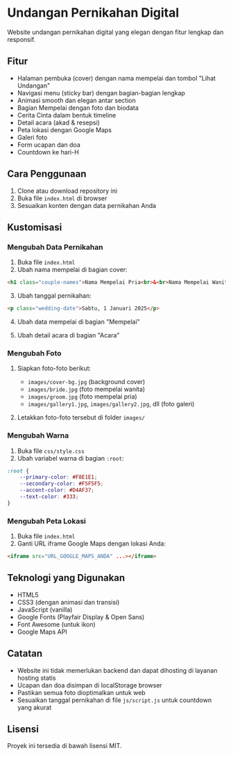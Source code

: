 # Undangan Pernikahan Digital

Website undangan pernikahan digital yang elegan dengan fitur lengkap dan responsif.

## Fitur

- Halaman pembuka (cover) dengan nama mempelai dan tombol "Lihat Undangan"
- Navigasi menu (sticky bar) dengan bagian-bagian lengkap
- Animasi smooth dan elegan antar section
- Bagian Mempelai dengan foto dan biodata
- Cerita Cinta dalam bentuk timeline
- Detail acara (akad & resepsi)
- Peta lokasi dengan Google Maps
- Galeri foto
- Form ucapan dan doa
- Countdown ke hari-H

## Cara Penggunaan

1. Clone atau download repository ini
2. Buka file `index.html` di browser
3. Sesuaikan konten dengan data pernikahan Anda

## Kustomisasi

### Mengubah Data Pernikahan

1. Buka file `index.html`
2. Ubah nama mempelai di bagian cover:
```html
<h1 class="couple-names">Nama Mempelai Pria<br>&<br>Nama Mempelai Wanita</h1>
```

3. Ubah tanggal pernikahan:
```html
<p class="wedding-date">Sabtu, 1 Januari 2025</p>
```

4. Ubah data mempelai di bagian "Mempelai"

5. Ubah detail acara di bagian "Acara"

### Mengubah Foto

1. Siapkan foto-foto berikut:
   - `images/cover-bg.jpg` (background cover)
   - `images/bride.jpg` (foto mempelai wanita)
   - `images/groom.jpg` (foto mempelai pria)
   - `images/gallery1.jpg`, `images/gallery2.jpg`, dll (foto galeri)

2. Letakkan foto-foto tersebut di folder `images/`

### Mengubah Warna

1. Buka file `css/style.css`
2. Ubah variabel warna di bagian `:root`:
```css
:root {
    --primary-color: #F8E1E1;
    --secondary-color: #F5F5F5;
    --accent-color: #D4AF37;
    --text-color: #333;
}
```

### Mengubah Peta Lokasi

1. Buka file `index.html`
2. Ganti URL iframe Google Maps dengan lokasi Anda:
```html
<iframe src="URL_GOOGLE_MAPS_ANDA" ...></iframe>
```

## Teknologi yang Digunakan

- HTML5
- CSS3 (dengan animasi dan transisi)
- JavaScript (vanilla)
- Google Fonts (Playfair Display & Open Sans)
- Font Awesome (untuk ikon)
- Google Maps API

## Catatan

- Website ini tidak memerlukan backend dan dapat dihosting di layanan hosting statis
- Ucapan dan doa disimpan di localStorage browser
- Pastikan semua foto dioptimalkan untuk web
- Sesuaikan tanggal pernikahan di file `js/script.js` untuk countdown yang akurat

## Lisensi

Proyek ini tersedia di bawah lisensi MIT. 
